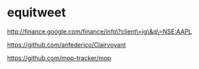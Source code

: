 equitweet
=========

http://finance.google.com/finance/info\?client\=ig\&q\=NSE:AAPL

https://github.com/anfederico/Clairvoyant


https://github.com/mop-tracker/mop

